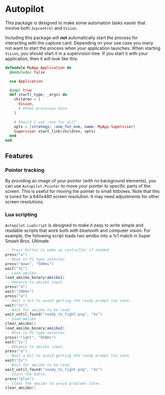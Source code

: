 # Autopilot

This package is designed to make some automation tasks easier that involve both
`Joycontrol` and `Vision`.

Including this package will **not** automatically start the process for interacting
with the capture card.  Depending on your use case you many not want to start the
process when your application launches. When starting `Vision`, you should start it
in a supervision tree.  If you start it with your application, then it will look like
this:

```elixir
defmodule MyApp.Application do
  @moduledoc false

  use Application

  @impl true
  def start(_type, _args) do
    children = [
      Vision,
      # Other processes here.
    ]

    # Should I use :one_for_all?
    opts = [strategy: :one_for_one, name: MyApp.Supervisor]
    Supervisor.start_link(children, opts)
  end
end
```

## Features

### Pointer tracking

By providing an image of your pointer (with no background elements), you can use
`Autopilot.Pointer` to move your pointer to specific parts of the screen. This is
useful for moving the pointer to small hitboxes. Note that this is tuned for a 640x480
screen resolution. It may need adjustments for other screen resolutions.

### Lua scripting

`Autopilot.LuaScript` is designed to make it easy to write simple and readable scripts
that work both with bluetooth and computer vision. For example, the following script
loads two amiibo into a 1v1 match in Super Smash Bros. Ultimate.

```lua
-- Press button to wake-up controller if needed.
press("a")
-- Move to P1 type selector.
press("down", "500ms")
wait("1s")
-- Load amiibo
load_amiibo_binary(amiibo1)
-- Advance to amiibo input.
press("a")
wait("200ms")
press("a")
-- Wait a bit to avoid getting the ready prompt too soon.
wait("2s")
-- Wait for amiibo to be read.
wait_until_found("ready_to_fight.png", "4s")
-- Load amiibo
clear_amiibo()
load_amiibo_binary(amiibo2)
-- Move to P2 type selector.
press("right", "950ms")
wait("1s")
-- Advance to amiibo input.
press("a")
-- Wait a bit to avoid getting the ready prompt too soon.
wait("2s")
-- Wait for amiibo to be read.
wait_until_found("ready_to_fight.png", "4s")
-- Start the match.
press("plus")
-- Clear the amiibo to avoid problems later.
clear_amiibo()
```
